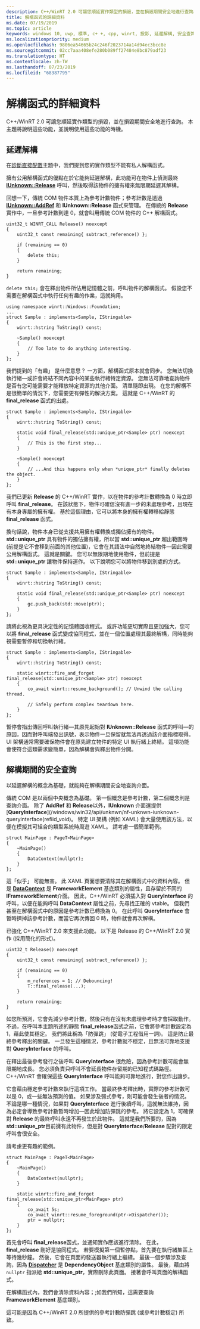 ```yaml
---
description: C++/WinRT 2.0 可讓您順延實作類型的損毀，並在損毀期間安全地進行查詢。 本主題將說明這些功能，並說明使用這些功能的時機。
title: 解構函式的詳細資料
ms.date: 07/19/2019
ms.topic: article
keywords: windows 10, uwp, 標準, c+ +, cpp, winrt, 投影, 延遲解構, 安全查詢
ms.localizationpriority: medium
ms.openlocfilehash: 9806ea54665b24c246f2023714a14d94ec3bcc8e
ms.sourcegitcommit: 02cc7aaa408efe280b089ff27484e8bc879adf23
ms.translationtype: HT
ms.contentlocale: zh-TW
ms.lasthandoff: 07/23/2019
ms.locfileid: "68387795"
---
```

# <a name="details-about-destructors"></a>解構函式的詳細資料

C++/WinRT 2.0 可讓您順延實作類型的損毀，並在損毀期間安全地進行查詢。 本主題將說明這些功能，並說明使用這些功能的時機。

## <a name="deferred-destruction"></a>延遲解構

在[診斷直接配置](/windows/uwp/cpp-and-winrt-apis/diag-direct-alloc)主題中，我們提到您的實作類型不能有私人解構函式。

擁有公用解構函式的優點在於它能夠延遲解構，此功能可在物件上偵測最終 [**IUnknown::Release**](/windows/win32/api/unknwn/nf-unknwn-iunknown-release) 呼叫，然後取得該物件的擁有權來無限期延遲其解構。

回想一下，傳統 COM 物件本質上為參考計數物件；參考計數是透過 [**IUnknown::AddRef**](/windows/win32/api/unknwn/nf-unknwn-iunknown-addref) 和 **IUnknown::Release** 函式來管理。 在傳統的 **Release** 實作中，一旦參考計數到達 0，就會叫用傳統 COM 物件的 C++ 解構函式。

```cppwinrt
uint32_t WINRT_CALL Release() noexcept
{
    uint32_t const remaining{ subtract_reference() };
 
    if (remaining == 0)
    {
        delete this;
    }
 
    return remaining;
}
```

`delete this;` 會在釋出物件所佔用記憶體之前，呼叫物件的解構函式。 假設您不需要在解構函式中執行任何有趣的作業，這就夠用。

```cppwinrt
using namespace winrt::Windows::Foundation;
... 
struct Sample : implements<Sample, IStringable>
{
    winrt::hstring ToString() const;
 
    ~Sample() noexcept
    {
        // Too late to do anything interesting.
    }
};
```

我們提到的「有趣」  是什麼意思？ 一方面，解構函式原本就會同步。 您無法切換執行緒&mdash;或許會終結不同內容中的某些執行緒特定資源。 您無法可靠地查詢物件是否有您可能需要才能釋放特定資源的其他介面。 清單隨即出現。 在您的解構不是很簡單的情況下，您需要更有彈性的解決方案。 這就是 C++/WinRT 的 **final_release** 函式的出處。

```cppwinrt
struct Sample : implements<Sample, IStringable>
{
    winrt::hstring ToString() const;
 
    static void final_release(std::unique_ptr<Sample> ptr) noexcept
    {
        // This is the first stop...
    }
 
    ~Sample() noexcept
    {
        // ...And this happens only when *unique_ptr* finally deletes the object.
    }
};
```

我們已更新 **Release** 的 C++/WinRT 實作，以在物件的參考計數轉換為 0 時立即呼叫 **final_release**。 在該狀態下，物件可確信沒有進一步的未處理參考，且現在有本身專屬的擁有權。 基於這個理由，它可以將本身的擁有權轉移給靜態 **final_release** 函式。

換句話說，物件本身已從支援共用擁有權轉換成獨佔擁有的物件。 **std::unique_ptr** 具有物件的獨佔擁有權，所以當 **std::unique_ptr** 超出範圍時(前提是它不會移到前面的其他位置)，它會在其語法中自然地終結物件&mdash;因此需要公用解構函式。 這就是關鍵。 您可以無限期地使用物件，但前提是 **std::unique_ptr** 讓物件保持運作。 以下說明您可以將物件移到別處的方式。

```cppwinrt
struct Sample : implements<Sample, IStringable>
{
    winrt::hstring ToString() const;
 
    static void final_release(std::unique_ptr<Sample> ptr) noexcept
    {
        gc.push_back(std::move(ptr));
    }
};
```

請將此視為更具決定性的記憶體回收程式。 或許功能更切實際且更加強大，您可以將 **final_release** 函式變成協同程式，並在一個位置處理其最終解構，同時能夠視需要暫停和切換執行緒。

```cppwinrt
struct Sample : implements<Sample, IStringable>
{
    winrt::hstring ToString() const;
 
    static winrt::fire_and_forget final_release(std::unique_ptr<Sample> ptr) noexcept
    {
        co_await winrt::resume_background(); // Unwind the calling thread.
 
        // Safely perform complex teardown here.
    }
};
```

暫停會指出傳回呼叫執行緒&mdash;其原先起始對 **IUnknown::Release** 函式的呼叫&mdash;的原因，因而對呼叫端發出訊號，表示物件一旦保留就無法再透過該介面指標取得。 UI 架構通常需要確保物件會在原先建立物件的特定 UI 執行緒上終結。 這項功能會使符合這類需求變簡單，因為解構會與釋出物件分開。

## <a name="safe-queries-during-destruction"></a>解構期間的安全查詢

以延遲解構的概念為基礎，就能夠在解構期間安全地查詢介面。

傳統 COM 是以兩個中央概念為基礎。 第一個概念是參考計數，第二個概念則是查詢介面。 除了 **AddRef** 和 **Release**以外，**IUnknown** 介面還提供 [**QueryInterface**](/windows/win32/api/unknwn/nf-unknwn-iunknown-queryinterface(refiid_void)。 特定 UI 架構 (例如 XAML) 會大量使用該方法，以便在模擬其可組合的類型系統時周遊 XAML。 請考慮一個簡單範例。

```cppwinrt
struct MainPage : PageT<MainPage>
{
    ~MainPage()
    {
        DataContext(nullptr);
    }
};
```

這「似乎」  可能無害。 此 XAML 頁面想要清除其在解構函式中的資料內容。 但是 [**DataContext**](/uwp/api/windows.ui.xaml.frameworkelement.datacontext) 是 **FrameworkElement** 基底類別的屬性，且存留於不同的 **IFrameworkElement**介面。 因此，C++/WinRT 必須插入對 **QueryInterface** 的呼叫，以便在能夠呼叫 **DataContext** 屬性之前，先尋找正確的 vtable。 但我們甚至在解構函式中的原因是參考計數已轉換為 0。 在此呼叫 **QueryInterface** 會暫時擠掉該參考計數，而當它再次傳回 0 時，物件就會再次解構。

已強化 C++/WinRT 2.0 來支援此功能。 以下是 Release 的 C++/WinRT 2.0 實作 (採用簡化的形式)。

```cppwinrt
uint32_t Release() noexcept
{
    uint32_t const remaining{ subtract_reference() };
 
    if (remaining == 0)
    {
        m_references = 1; // Debouncing!
        T::final_release(...);
    }
 
    return remaining;
}
```

如您所預測，它會先減少參考計數，然後只有在沒有未處理參考時才會採取動作。 不過，在呼叫本主題所述的靜態 **final_release**函式之前，它會將參考計數設定為 1，藉此使其穩定。 我們將此稱為「防彈跳」  (從電子工程借用一詞)。 這是防止最終參考釋出的關鍵。 一旦發生這種情況，參考計數就不穩定，且無法可靠地支援對 **QueryInterface** 的呼叫。

在釋出最後參考發行之後呼叫 **QueryInterface** 很危險，因為參考計數可能會無限期地成長。 您必須負責只呼叫不會延長物件存留期的已知程式碼路徑。 C++/WinRT 會確保這些 **QueryInterface** 呼叫能夠可靠地進行，對您作出讓步。

它會藉由穩定參考計數來執行這項工作。 當最終參考釋出時，實際的參考計數可以是 0，或一些無法預測的值。 如果涉及弱式參考，則可能會發生後者的情況。 不論是哪一種情況，如果對 **QueryInterface** 進行後續呼叫，這就無法維持，因為必定會導致參考計數暫時增加&mdash;因此增加防彈跳的參考。 將它設定為 1，可確保對 **Release** 的最終呼叫永遠不再發生於此物件。 這就是我們所要的，因為 **std::unique_ptr**目前擁有此物件，但是對 **QueryInterface**/**Release** 配對的限定呼叫會很安全。

請考慮更有趣的範例。

```cppwinrt
struct MainPage : PageT<MainPage>
{
    ~MainPage()
    {
        DataContext(nullptr);
    }

    static winrt::fire_and_forget final_release(std::unique_ptr<MainPage> ptr)
    {
        co_await 5s;
        co_await winrt::resume_foreground(ptr->Dispatcher());
        ptr = nullptr;
    }
};
```

首先會呼叫 **final_release**函式，並通知實作應該進行清除。 在此，**final_release** 剛好是協同程式。 若要模擬第一個暫停點，首先要在執行緒集區上等待幾秒鐘。 然後，它會在頁面的發送器執行緒上繼續。 最後一個步驟涉及查詢，因為 [**Dispatcher**](/uwp/api/windows.ui.xaml.dependencyobject.dispatcher) 是 **DependencyObject** 基底類別的屬性。 最後，藉由將 `nullptr` 指派給 **std::unique_ptr**，實際刪除此頁面。 接著會呼叫頁面的解構函式。

在解構函式內，我們會清除資料內容；;如我們所知，這需要查詢 **FrameworkElement** 基底類別。

這可能是因為 C++/WinRT 2.0 所提供的參考計數防彈跳 (或參考計數穩定) 所致。